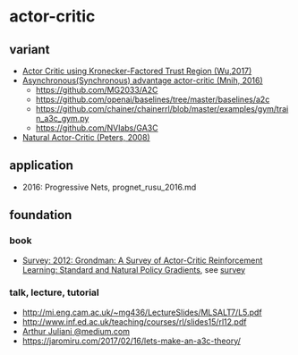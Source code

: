 # actor-critic

## variant
* [Actor Critic using Kronecker-Factored Trust Region (Wu,2017)](https://arxiv.org/abs/1708.05144)
* [Asynchronous(Synchronous) advantage actor-critic (Mnih, 2016)](https://arxiv.org/pdf/1602.01783.pdf)
  * https://github.com/MG2033/A2C
  * https://github.com/openai/baselines/tree/master/baselines/a2c
  * https://github.com/chainer/chainerrl/blob/master/examples/gym/train_a3c_gym.py
  * https://github.com/NVlabs/GA3C  
* [Natural Actor-Critic (Peters, 2008)](https://www.sciencedirect.com/science/article/pii/S0925231208000532)

## application
* 2016: Progressive Nets, prognet_rusu_2016.md

## foundation
### book
* [Survey: 2012: Grondman: A Survey of Actor-Critic Reinforcement Learning: Standard and Natural Policy Gradients](http://ieeexplore.ieee.org/abstract/document/6392457/), see [survey](https://github.com/tttor/rl-foundation/tree/master/survey)

### talk, lecture, tutorial
* http://mi.eng.cam.ac.uk/~mg436/LectureSlides/MLSALT7/L5.pdf
* http://www.inf.ed.ac.uk/teaching/courses/rl/slides15/rl12.pdf
* [Arthur Juliani @medium.com](https://medium.com/emergent-future/simple-reinforcement-learning-with-tensorflow-part-8-asynchronous-actor-critic-agents-a3c-c88f72a5e9f2)
* https://jaromiru.com/2017/02/16/lets-make-an-a3c-theory/

